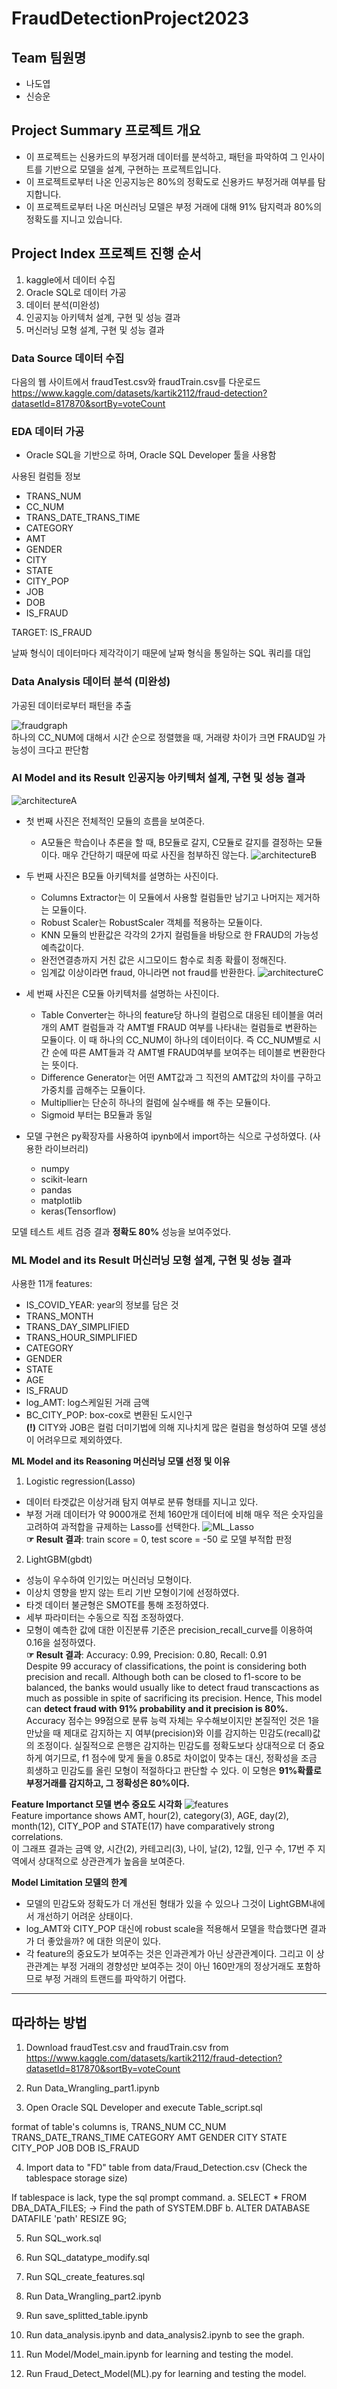 # FraudDetectionProject2023

## Team 팀원명
* 나도엽
* 신승운
  
## Project Summary 프로젝트 개요
* 이 프로젝트는 신용카드의 부정거래 데이터를 분석하고, 패턴을 파악하여 그 인사이트를 기반으로 모델을 설계, 구현하는 프로젝트입니다.
* 이 프로젝트로부터 나온 인공지능은 80%의 정확도로 신용카드 부정거래 여부를 탐지합니다.
* 이 프로젝트로부터 나온 머신러닝 모델은 부정 거래에 대해 91% 탐지력과 80%의 정확도를 지니고 있습니다.


## Project Index 프로젝트 진행 순서
1. kaggle에서 데이터 수집
2. Oracle SQL로 데이터 가공
3. 데이터 분석(미완성)
4. 인공지능 아키텍처 설계, 구현 및 성능 결과
5. 머신러닝 모형 설계, 구현 및 성능 결과

### Data Source 데이터 수집
다음의 웹 사이트에서 fraudTest.csv와 fraudTrain.csv를 다운로드
https://www.kaggle.com/datasets/kartik2112/fraud-detection?datasetId=817870&sortBy=voteCount

### EDA 데이터 가공
* Oracle SQL을 기반으로 하며, Oracle SQL Developer 툴을 사용함

사용된 컬럼들 정보
* TRANS_NUM
* CC_NUM
* TRANS_DATE_TRANS_TIME
* CATEGORY
* AMT
* GENDER
* CITY
* STATE
* CITY_POP
* JOB
* DOB
* IS_FRAUD

TARGET: IS_FRAUD  
  
날짜 형식이 데이터마다 제각각이기 때문에 날짜 형식을 통일하는 SQL 쿼리를 대입

### Data Analysis 데이터 분석 (미완성)
가공된 데이터로부터 패턴을 추출

![fraudgraph](./img/img01.png)  
하나의 CC_NUM에 대해서 시간 순으로 정렬했을 때, 거래량 차이가 크면 FRAUD일 가능성이 크다고 판단함

### AI Model and its Result 인공지능 아키텍처 설계, 구현 및 성능 결과
![architectureA](./img/img02.png)
* 첫 번째 사진은 전체적인 모듈의 흐름을 보여준다.
	* A모듈은 학습이나 추론을 할 때, B모듈로 갈지, C모듈로 갈지를 결정하는 모듈이다. 매우 간단하기 때문에 따로 사진을 첨부하진 않는다.
![architectureB](./img/img03.png)
* 두 번째 사진은 B모듈 아키텍처를 설명하는 사진이다.
	* Columns Extractor는 이 모듈에서 사용할 컬럼들만 남기고 나머지는 제거하는 모듈이다.
	* Robust Scaler는 RobustScaler 객체를 적용하는 모듈이다.
	* KNN 모듈의 반환값은 각각의 2가지 컬럼들을 바탕으로 한 FRAUD의 가능성 예측값이다.
	* 완전연결층까지 거친 값은 시그모이드 함수로 최종 확률이 정해진다.
	* 임계값 이상이라면 fraud, 아니라면 not fraud를 반환한다.
![architectureC](./img/img04.png)
* 세 번째 사진은 C모듈 아키텍처를 설명하는 사진이다.
	* Table Converter는 하나의 feature당 하나의 컬럼으로 대응된 테이블을 여러 개의 AMT 컬럼들과 각 AMT별 FRAUD 여부를 나타내는 컬럼들로 변환하는 모듈이다. 이 때 하나의 CC_NUM이 하나의 데이터이다. 즉 CC_NUM별로 시간 순에 따른 AMT들과 각 AMT별 FRAUD여부를 보여주는 테이블로 변환한다는 뜻이다.
	* Difference Generator는 어떤 AMT값과 그 직전의 AMT값의 차이를 구하고 가중치를 곱해주는 모듈이다.
	* Multipllier는 단순히 하나의 컬럼에 실수배를 해 주는 모듈이다.
	* Sigmoid 부터는 B모듈과 동일


* 모델 구현은 py확장자를 사용하여 ipynb에서 import하는 식으로 구성하였다. (사용한 라이브러리)
	* numpy
	* scikit-learn
	* pandas
	* matplotlib
	* keras(Tensorflow)
	  
모델 테스트 세트 검증 결과 __정확도 80%__ 성능을 보여주었다.  
  
    

### ML Model and its Result 머신러닝 모형 설계, 구현 및 성능 결과
사용한 11개 features: 
* IS_COVID_YEAR: year의 정보를 담은 것
* TRANS_MONTH
* TRANS_DAY_SIMPLIFIED
* TRANS_HOUR_SIMPLIFIED
* CATEGORY
* GENDER
* STATE
* AGE
* IS_FRAUD
* log_AMT: log스케일된 거래 금액
* BC_CITY_POP: box-cox로 변환된 도시인구  
__(!)__ CITY와 JOB은 컬럼 더미기법에 의해 지나치게 많은 컬럼을 형성하여 모델 생성이 어려우므로 제외하였다.  
  
  
__ML Model and its Reasoning 머신러닝 모델 선정 및 이유__  
1. Logistic regression(Lasso) 
* 데이터 타겟값은 이상거래 탐지 여부로 분류 형태를 지니고 있다.
* 부정 거래 데이터가 약 9000개로 전체 160만개 데이터에 비해 매우 적은 숫자임을 고려하여 과적합을 규제하는 Lasso를 선택한다.
![ML_Lasso](./img/ML_Lasso.png)  
__☞ Result 결과__: train score = 0, test score = -50 로 모델 부적합 판정
  
2. LightGBM(gbdt)
* 성능이 우수하여 인기있는 머신러닝 모형이다.
* 이상치 영향을 받지 않는 트리 기반 모형이기에 선정하였다.
* 타겟 데이터 불균형은 SMOTE를 통해 조정하였다.
* 세부 파라미터는 수동으로 직접 조정하였다.
* 모형이 예측한 값에 대한 이진분류 기준은 precision_recall_curve를 이용하여 0.16을 설정하였다.  
__☞ Result 결과__: Accuracy: 0.99, Precision: 0.80, Recall: 0.91  
Despite 99 accuracy of classifications, the point is considering both precision and recall. Although both can be closed to f1-score to be balanced, the banks would usually like to detect fraud transcactions as much as possible in spite of sacrificing its precision. Hence, This model can __detect fraud with 91% probability and it precision is 80%.__  
Accuracy 점수는 99점으로 분류 능력 자체는 우수해보이지만 본질적인 것은 1을 만났을 때 제대로 감지하는 지 여부(precision)와 이를 감지하는 민감도(recall)값의 조정이다. 실질적으로 은행은 감지하는 민감도를 정확도보다 상대적으로 더 중요하게 여기므로, f1 점수에 맞게 둘을 0.85로 차이없이 맞추는 대신, 정확성을 조금 희생하고 민감도를 올린 모형이 적절하다고 판단할 수 있다. 이 모형은 __91%확률로 부정거래를 감지하고, 그 정확성은 80%이다.__
  

__Feature Importanct 모델 변수 중요도 시각화__
![features](./img/LightGBM_features.png)  
Feature importance shows AMT, hour(2), category(3), AGE, day(2), month(12), CITY_POP and STATE(17) have comparatively strong correlations.  
이 그래프 결과는 금액 양, 시간(2), 카테고리(3), 나이, 날(2), 12월, 인구 수, 17번 주 지역에서 상대적으로 상관관계가 높음을 보여준다. 
  
  
__Model Limitation 모델의 한계__
* 모델의 민감도와 정확도가 더 개선된 형태가 있을 수 있으나 그것이 LightGBM내에서 개선하기 어려운 상태이다.
* log_AMT와 CITY_POP 대신에 robust scale을 적용해서 모델을 학습했다면 결과가 더 좋았을까? 에 대한 의문이 있다.
* 각 feature의 중요도가 보여주는 것은 인과관계가 아닌 상관관계이다. 그리고 이 상관관계는 부정 거래의 경향성만 보여주는 것이 아닌 160만개의 정상거래도 포함하므로 부정 거래의 트랜드를 파악하기 어렵다.  
  
  
  
-------------------------

## 따라하는 방법

1. Download fraudTest.csv and fraudTrain.csv from https://www.kaggle.com/datasets/kartik2112/fraud-detection?datasetId=817870&sortBy=voteCount

2. Run Data_Wrangling_part1.ipynb 

3. Open Oracle SQL Developer and execute Table_script.sql

format of table's columns is,
TRANS_NUM
CC_NUM
TRANS_DATE_TRANS_TIME
CATEGORY
AMT
GENDER
CITY
STATE
CITY_POP
JOB
DOB
IS_FRAUD

4. Import data to "FD" table from data/Fraud_Detection.csv
(Check the tablespace storage size)

If tablespace is lack, type the sql prompt command.
a. SELECT * FROM DBA_DATA_FILES;
-> Find the path of SYSTEM.DBF
b. ALTER DATABASE DATAFILE 'path' RESIZE 9G;

5. Run SQL_work.sql

6. Run SQL_datatype_modify.sql

7. Run SQL_create_features.sql

8. Run Data_Wrangling_part2.ipynb

9. Run save_splitted_table.ipynb

10. Run data_analysis.ipynb and data_analysis2.ipynb to see the graph.

11. Run Model/Model_main.ipynb for learning and testing the model.

12. Run Fraud_Detect_Model(ML).py for learning and testing the model.